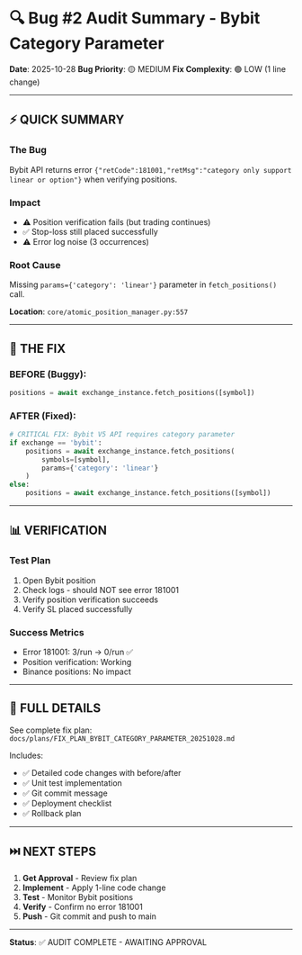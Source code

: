 # 🔍 Bug #2 Audit Summary - Bybit Category Parameter

**Date**: 2025-10-28
**Bug Priority**: 🟡 MEDIUM
**Fix Complexity**: 🟢 LOW (1 line change)

---

## ⚡ QUICK SUMMARY

### The Bug
Bybit API returns error `{"retCode":181001,"retMsg":"category only support linear or option"}` when verifying positions.

### Impact
- ⚠️ Position verification fails (but trading continues)
- ✅ Stop-loss still placed successfully
- ⚠️ Error log noise (3 occurrences)

### Root Cause
Missing `params={'category': 'linear'}` parameter in `fetch_positions()` call.

**Location**: `core/atomic_position_manager.py:557`

---

## 🔧 THE FIX

### BEFORE (Buggy):
```python
positions = await exchange_instance.fetch_positions([symbol])
```

### AFTER (Fixed):
```python
# CRITICAL FIX: Bybit V5 API requires category parameter
if exchange == 'bybit':
    positions = await exchange_instance.fetch_positions(
        symbols=[symbol],
        params={'category': 'linear'}
    )
else:
    positions = await exchange_instance.fetch_positions([symbol])
```

---

## 📊 VERIFICATION

### Test Plan
1. Open Bybit position
2. Check logs - should NOT see error 181001
3. Verify position verification succeeds
4. Verify SL placed successfully

### Success Metrics
- Error 181001: 3/run → 0/run ✅
- Position verification: Working
- Binance positions: No impact

---

## 📝 FULL DETAILS

See complete fix plan: `docs/plans/FIX_PLAN_BYBIT_CATEGORY_PARAMETER_20251028.md`

Includes:
- ✅ Detailed code changes with before/after
- ✅ Unit test implementation
- ✅ Git commit message
- ✅ Deployment checklist
- ✅ Rollback plan

---

## ⏭️ NEXT STEPS

1. **Get Approval** - Review fix plan
2. **Implement** - Apply 1-line code change
3. **Test** - Monitor Bybit positions
4. **Verify** - Confirm no error 181001
5. **Push** - Git commit and push to main

---

**Status**: ✅ AUDIT COMPLETE - AWAITING APPROVAL

